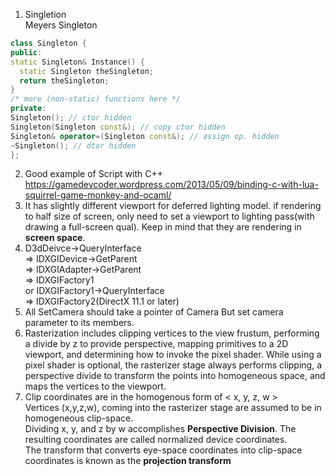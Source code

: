 1. Singletion  
Meyers Singleton  
```cpp
class Singleton {
public:
static Singleton& Instance() {
  static Singleton theSingleton;
  return theSingleton;
}
/* more (non-static) functions here */
private:
Singleton(); // ctor hidden
Singleton(Singleton const&); // copy ctor hidden
Singleton& operator=(Singleton const&); // assign op. hidden
~Singleton(); // dtor hidden
};
```
2. Good example of Script with C++  
https://gamedevcoder.wordpress.com/2013/05/09/binding-c-with-lua-squirrel-game-monkey-and-ocaml/
3. It has slightly different viewport for deferred lighting model. if rendering to half size of screen, only need to set a viewport to lighting pass(with drawing a full-screen qual). Keep in mind that they are rendering in **screen space**.
4. D3dDeivce->QueryInterface  
=> IDXGIDevice->GetParent  
=> IDXGIAdapter->GetParent  
=> IDXGIFactory1  
or IDXGIFactory1->QueryInterface  
=> IDXGIFactory2(DirectX 11.1 or later)  
5. All SetCamera should take a pointer of Camera But set camera parameter to its members.
6. Rasterization includes clipping vertices to the view frustum, performing a divide by z to provide perspective, mapping primitives to a 2D viewport, and determining how to invoke the pixel shader. While using a pixel shader is optional, the rasterizer stage always performs clipping, a perspective divide to transform the points into homogeneous space, and maps the vertices to the viewport.
7. Clip coordinates are in the homogenous form of < x, y, z, w >  
Vertices (x,y,z,w), coming into the rasterizer stage are assumed to be in homogeneous clip-space.  
Dividing x, y, and z by w accomplishes **Perspective Division**. The resulting coordinates are called normalized device coordinates.  
The transform that converts eye-space coordinates into clip-space coordinates is known as the **projection transform**
